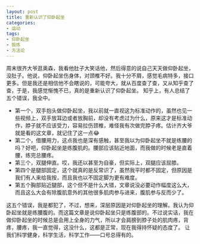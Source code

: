 ```yaml
---
layout: post
title: 重新认识了仰卧起坐
categories:
- 运动
tags:
- 仰卧起坐
- 锻炼
- 方法论
---
```


周末很齐大爷逛奥森，我看他肚子大笑话他，然后得意的说自己天天做仰卧起坐，没肚子。他说，仰卧起坐伤身体，对颈椎不好。我十分不屑，感觉毛病特多，接口更多。但是我还是相信他不会瞎说的，可能夸大，就从百度查了查，又从知乎查了查，于是，我感觉惭愧不已，真的是重新认识了仰卧起坐。
知乎上，有人总结了五个错误，我全中。

* 第一个，双手抱头做仰卧起坐，我以前就一直视这为标准动作的，虽然也见一些视频上，双手放耳边或者放胸前，却没有考虑过为什么，原来这才是标准动作，脖子就不应该受力，容易拉伤颈椎，难怪我有次做完脖子疼。估计齐大爷就是看的这文章，就记住了这一点😂
* 第二个，借腰用力，这点我也是深有感触，甚至我以为仰卧起坐不就是练腰的吗？好吧，仰卧起坐是练腹肌的。腰部应该贴近地面，而我做的时候老是直着腰，练完总腰疼。
* 第三个，双腿伸直。哎，我还以甚至为自豪，但实际上，双腿应该屈膝。
* 第四个是腿部固定，这个就真的是反常识了，虽然我平时都不固定，但原因是我们有人来给我按，而且我也以不固定脚为更有难度。
* 第五个胸部贴近腿部，这个但不是什么大错，文章说没必要动作幅度这么大，而且这么大会有除腹肌意外的其他很多肌肉参与进来，腹肌参与反而少了。

这五个错误，我是都犯了，不过，想来，深层原因是对仰卧起坐的理解。我认为仰卧起坐就是练腰腹的。而这篇文章是说仰卧起坐只是练腹部的。不过说实话，我在做仰卧起坐的时候总是会用上全身的力气，所以才会肩膀到脖子处的肌肉疼，背疼，腰疼，我一直觉得，这没什么，这都是正常，现在我得持怀疑的态度了。
让我们科学健身，科学生活，科学工作——口号总得有的。